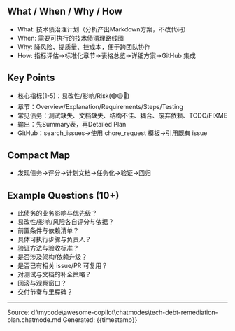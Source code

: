 ## What / When / Why / How

- What: 技术债治理计划（分析产出Markdown方案，不改代码）
- When: 需要可执行的技术债清理路线图
- Why: 降风险、提质量、控成本，便于跨团队协作
- How: 指标评估→标准化章节→表格总览→详细方案→GitHub 集成

## Key Points

- 核心指标(1-5)：易改性/影响/Risk(🟢🟡🔴)
- 章节：Overview/Explanation/Requirements/Steps/Testing
- 常见债务：测试缺失、文档缺失、结构不佳、耦合、废弃依赖、TODO/FIXME
- 输出：先Summary表，再Detailed Plan
- GitHub：search_issues→使用 chore_request 模板→引用既有 issue

## Compact Map

- 发现债务→评分→计划文档→任务化→验证→回归

## Example Questions (10+)

- 此债务的业务影响与优先级？
- 易改性/影响/风险各自评分与依据？
- 前置条件与依赖清单？
- 具体可执行步骤与负责人？
- 验证方法与验收标准？
- 是否涉及架构/依赖升级？
- 是否已有相关 issue/PR 可复用？
- 对测试与文档的补全策略？
- 回滚与观察窗口？
- 交付节奏与里程碑？

---
Source: d:\mycode\awesome-copilot\chatmodes\tech-debt-remediation-plan.chatmode.md
Generated: {{timestamp}}
